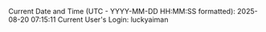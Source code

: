 Current Date and Time (UTC - YYYY-MM-DD HH:MM:SS formatted): 2025-08-20 07:15:11
Current User's Login: luckyaiman
